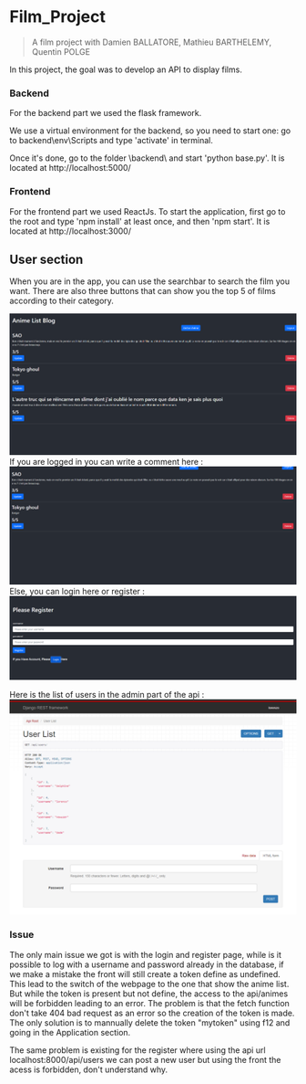 # Film_Project
> A film project with Damien BALLATORE, Mathieu BARTHELEMY, Quentin POLGE

In this project, the goal was to develop an API to display films.


### Backend
For the backend part we used the flask framework.

We use a virtual environment for the backend, so you need to start one: go to backend\env\Scripts and type 'activate' in terminal.

Once it's done, go to the folder \backend\ and start 'python base.py'. It is located at http://localhost:5000/

### Frontend 
For the frontend part we used ReactJs.
To start the application, first go to the root and type 'npm install' at least once, and then 'npm start'.
It is located at http://localhost:3000/



## User section 
When you are in the app, you can use the searchbar to search the film you want.
There are also three buttons that can show you the top 5 of films according to their category.

![Anime list](https://github.com/ZenosukeFukami/Anime_Project/blob/main/images/anime_list_blog.png)
If you are logged in you can write a comment here :
![comment](https://github.com/ZenosukeFukami/Anime_Project/blob/main/images/comments.png)
Else, you can login here or register :
![registe](https://github.com/ZenosukeFukami/Anime_Project/blob/main/images/register.png)


Here is the list of users in the admin part of the api :
![userlist](https://github.com/ZenosukeFukami/Anime_Project/blob/main/images/userlist.png)


### Issue
The only main issue we got is with the login and register page, while is it possible to log with a username and password already in the database, if we make a mistake the front will still create a token define as undefined. This lead to the switch of the webpage to the one that show the anime list. But while the token is present but not define, the access to the api/animes will be forbidden leading to an error. The problem is that the fetch function don't take 404 bad request as an error so the creation of the token is made. The only solution is to mannually delete the token "mytoken" using f12 and going in the Application section.

The same problem is existing for the register where using the api url localhost:8000/api/users we can post a new user but using the front the acess is forbidden, don't understand why.